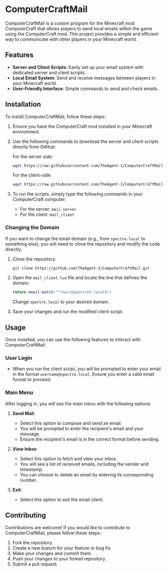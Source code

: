 # ComputerCraftMail

ComputerCraftMail is a custom program for the Minecraft mod ComputerCraft that allows players to send local emails within the game using the ComputerCraft mod. This project provides a simple and efficient way to communicate with other players in your Minecraft world.

## Features

- **Server and Client Scripts**: Easily set up your email system with dedicated server and client scripts.
- **Local Email System**: Send and receive messages between players in your Minecraft world.
- **User-Friendly Interface**: Simple commands to send and check emails.

## Installation

To install ComputerCraftMail, follow these steps:

1. Ensure you have the ComputerCraft mod installed in your Minecraft environment.
2. Use the following commands to download the server and client scripts directly from GitHub:

   For the server side:
   ```bash
   wget https://raw.githubusercontent.com/TheAgent-1/ComputerCraftMail/main/mail_server.lua
   ```

   For the client-side:
   ```bash
   wget https://raw.githubusercontent.com/TheAgent-1/ComputerCraftMail/main/mail_client.lua
   ```

3. To run the scripts, simply type the following commands in your ComputerCraft computer:

   - For the server: `mail_server`
   - For the client: `mail_client`


### Changing the Domain

If you want to change the email domain (e.g., from `spectre.local` to something else), you will need to clone the repository and modify the code directly:

1. Clone the repository:
   ```bash
   git clone https://github.com/TheAgent-1/ComputerCraftMail.git
   ```

2. Open the `mail_client.lua` file and locate the line that defines the domain:
   ```lua
   return email:match("^(%w+)@spectre%.local$")
   ```
   Change `spectre.local` to your desired domain.

3. Save your changes and run the modified client script.

## Usage

Once installed, you can use the following features to interact with ComputerCraftMail:

### User Login

- When you run the client script, you will be prompted to enter your email in the format `username@spectre.local`. Ensure you enter a valid email format to proceed.

### Main Menu

After logging in, you will see the main menu with the following options:

1. **Send Mail**: 
   - Select this option to compose and send an email.
   - You will be prompted to enter the recipient's email and your message.
   - Ensure the recipient's email is in the correct format before sending.

2. **View Inbox**: 
   - Select this option to fetch and view your inbox.
   - You will see a list of received emails, including the sender and timestamp.
   - You can choose to delete an email by entering its corresponding number.

3. **Exit**: 
   - Select this option to exit the email client.

## Contributing

Contributions are welcome! If you would like to contribute to ComputerCraftMail, please follow these steps:

1. Fork the repository.
2. Create a new branch for your feature or bug fix.
3. Make your changes and commit them.
4. Push your changes to your forked repository.
5. Submit a pull request.
